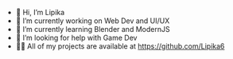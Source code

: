 - 👋 Hi, I’m Lipika
- 🔭 I’m currently working on Web Dev and UI/UX
- 🌱 I’m currently learning Blender and ModernJS
- 🤝 I’m looking for help with Game Dev
- 👨‍💻 All of my projects are available at https://github.com/Lipika6
 

<!---
Lipika6/Lipika6 is a ✨ special ✨ repository because its `README.md` (this file) appears on your GitHub profile.
You can click the Preview link to take a look at your changes.
--->
